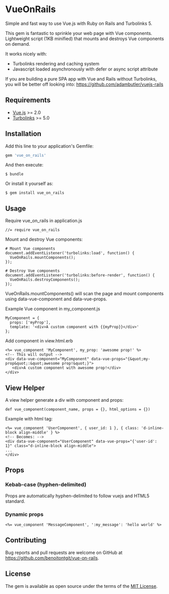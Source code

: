 # VueOnRails

Simple and fast way to use Vue.js with Ruby on Rails and Turbolinks 5.

This gem is fantastic to sprinkle your web page with Vue components. Lightweight script (1KB minified) that mounts and destroys Vue components on demand.

It works nicely with:
- Turbolinks rendering and caching system
- Javascript loaded asynchronously with defer or async script attribute

If you are building a pure SPA app with Vue and Rails without Turbolinks, you will be better off looking into:
https://github.com/adambutler/vuejs-rails

## Requirements

- [Vue.js](https://vuejs.org/v2/guide/installation.html) >= 2.0
- [Turbolinks](https://github.com/turbolinks/turbolinks) >= 5.0

## Installation

Add this line to your application's Gemfile:

```ruby
gem 'vue_on_rails'
```

And then execute:

    $ bundle

Or install it yourself as:

    $ gem install vue_on_rails


## Usage

Require vue_on_rails in application.js
```
//= require vue_on_rails
```

Mount and destroy Vue components:
```
# Mount Vue components
document.addEventListener('turbolinks:load', function() {
  VueOnRails.mountComponents();
});

# Destroy Vue components
document.addEventListener('turbolinks:before-render', function() {
  VueOnRails.destroyComponents();
});
```
VueOnRails.mountComponents() will scan the page and mount components using data-vue-component and data-vue-props.

Example Vue component in my_component.js
```
MyComponent = {
  props: ['myProp'],
  template: '<div>A custom component with {{myProp}}</div>'
};
```

Add component in view.html.erb
```
<%= vue_component 'MyComponent', my_prop: 'awesome prop!' %>
<!-- This will output -->
<div data-vue-component="MyComponent" data-vue-props="{&quot;my-prop&quot;:&quot;awesome prop!&quot;}">
   <div>A custom component with awesome prop!</div>
</div>
```

## View Helper
A view helper generate a div with component and props:
```
def vue_component(component_name, props = {}, html_options = {})
```
Example with html tag:
```
<%= vue_component 'UserComponent', { user_id: 1 }, { class: 'd-inline-block align-middle' } %>
<!-- Becomes: -->
<div data-vue-component="UserComponent" data-vue-props="{'user-id': 1}" class="d-inline-block align-middle">
...
</div>
```

## Props

### Kebab-case (hyphen-delimited)

Props are automatically hyphen-delimited to follow vuejs and HTML5 standard.

### Dynamic props
```
<%= vue_component 'MessageComponent', ':my_message': 'hello world' %>
```

## Contributing

Bug reports and pull requests are welcome on GitHub at https://github.com/benoitontgit/vue-on-rails.


## License

The gem is available as open source under the terms of the [MIT License](http://opensource.org/licenses/MIT).

